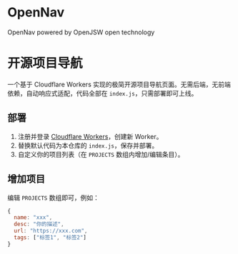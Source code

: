 # OpenNav
OpenNav powered by OpenJSW open technology
# 开源项目导航 

一个基于 Cloudflare Workers 实现的极简开源项目导航页面。无需后端，无前端依赖，自动响应式适配，代码全部在 `index.js`，只需部署即可上线。

## 部署

1. 注册并登录 [Cloudflare Workers](https://workers.cloudflare.com/)，创建新 Worker。
2. 替换默认代码为本仓库的 `index.js`，保存并部署。
3. 自定义你的项目列表（在 `PROJECTS` 数组内增加/编辑条目）。

## 增加项目

编辑 `PROJECTS` 数组即可，例如：

```js
{
  name: "xxx",
  desc: "你的描述",
  url: "https://xxx.com",
  tags: ["标签1", "标签2"]
}
